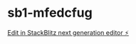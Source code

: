 # sb1-mfedcfug

[Edit in StackBlitz next generation editor ⚡️](https://stackblitz.com/~/github.com/LaurenceC3HF/sb1-mfedcfug)